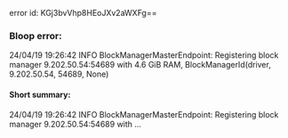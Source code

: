 error id: KGj3bvVhp8HEoJXv2aWXFg==
### Bloop error:

24/04/19 19:26:42 INFO BlockManagerMasterEndpoint: Registering block manager 9.202.50.54:54689 with 4.6 GiB RAM, BlockManagerId(driver, 9.202.50.54, 54689, None)
#### Short summary: 

24/04/19 19:26:42 INFO BlockManagerMasterEndpoint: Registering block manager 9.202.50.54:54689 with ...